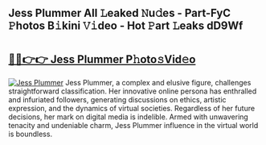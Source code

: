 ## Jess Plummer All 𝙻eaked 𝙽u𝚍es - Part-FyC 𝙿hotos B𝚒kini 𝚅𝚒deo - Hot 𝙿art 𝙻eaks dD9Wf

# <h2><a href="http://ld17fp.urlbe.top/?page=Jess+Plummer">🔗🔗👉👉 Jess Plummer P𝚑oto𝚜Vid𝚎o</a></h2>

[![Jess Plummer](https://i.imgur.com/eBuTRDB.gif)](http://ld17fp.urlbe.top/?page=Jess+Plummer)
Jess Plummer, a complex and elusive figure, challenges straightforward classification. Her innovative online persona has enthralled and infuriated followers, generating discussions on ethics, artistic expression, and the dynamics of virtual societies. Regardless of her future decisions, her mark on digital media is indelible. Armed with unwavering tenacity and undeniable charm, Jess Plummer influence in the virtual world is boundless.
